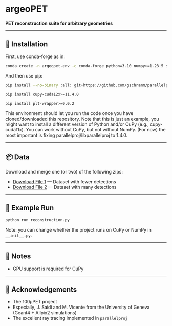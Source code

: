 # argeoPET
**PET reconstruction suite for arbitrary geometries**

---

## 🚀 Installation

First, use conda-forge as in:

```bash
conda create -n argeopet-env -c conda-forge python=3.10 numpy>=1.23.5 scipy>=1.9.3  matplotlib>=3.6.2 scikit-image>=0.20 libparallelproj=1.4.0
```

And then use pip:

```bash
pip install --no-binary :all: git+https://github.com/gschramm/parallelproj.git@v1.4.0

pip install cupy-cuda12x>=11.4.0

pip install plt-wrapper>=0.0.2
```

This environment should let you run the code once you have cloned/downloaded this repository. Note that this is just an example, you might want to install a different version of Python and/or CuPy (e.g., cupy-cuda11x). You can work without CuPy, but not without NumPy. (For now) the most important is fixing parallelproj/libparallelproj to 1.4.0.

---

## 📦 Data

Download and merge one (or two) of the following zips:

- [Download File 1](https://drive.google.com/file/d/12SGINP-vNgCKZIceSaijLQxiPOOWExJl/view?usp=drive_link) — Dataset with fewer detections
- [Download File 2](https://drive.google.com/file/d/1efqD4PovUZ5zxdaYGBSJes527Lcfxg7I/view?usp=drive_link) — Dataset with many detections


---

## 🧪 Example Run

```bash
python run_reconstruction.py
```

Note: you can change whether the project runs on CuPy or NumPy in `__init__.py`.

---

## 📌 Notes

- GPU support is required for CuPy

---

## 🙏 Acknowledgements

- The 100μPET project
- Especially, J. Saidi and M. Vicente from the University of Geneva (Geant4 + Allpix2 simulations)
- The excellent ray tracing implemented in `parallelproj`




